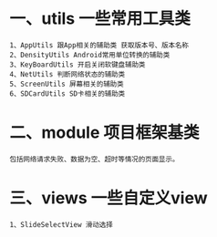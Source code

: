 # 一、utils  一些常用工具类
	1、AppUtils 跟App相关的辅助类 获取版本号、版本名称
	2、DensityUtils Android常用单位转换的辅助类
	3、KeyBoardUtils 开启关闭软键盘辅助类
	4、NetUtils 判断网络状态的辅助类
	5、ScreenUtils 屏幕相关的辅助类
	6、SDCardUtils SD卡相关的辅助类
# 二、module 项目框架基类
	包括网络请求失败、数据为空、超时等情况的页面显示。
# 三、views  一些自定义view
	1、SlideSelectView 滑动选择
	
